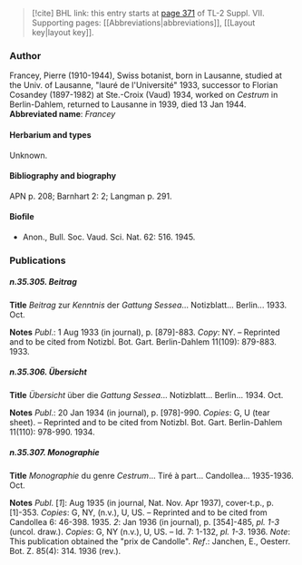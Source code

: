 > [!cite] BHL link: this entry starts at [page 371](https://www.biodiversitylibrary.org/page/33259875) of TL-2 Suppl. VII.
> Supporting pages: [[Abbreviations|abbreviations]], [[Layout key|layout key]].

### Author

Francey, Pierre (1910-1944), Swiss botanist, born in Lausanne, studied at the Univ. of Lausanne, "lauré de l'Université" 1933, successor to Florian Cosandey (1897-1982) at Ste.-Croix (Vaud) 1934, worked on *Cestrum* in Berlin-Dahlem, returned to Lausanne in 1939, died 13 Jan 1944. 
**Abbreviated name**: *Francey*

#### Herbarium and types

Unknown.

#### Bibliography and biography

APN p. 208; Barnhart 2: 2; Langman p. 291.

#### Biofile

- Anon., Bull. Soc. Vaud. Sci. Nat. 62: 516. 1945.

### Publications

##### n.35.305. Beitrag

**Title**
*Beitrag* zur *Kenntnis* der *Gattung Sessea*... Notizblatt... Berlin... 1933. Oct.

**Notes**
*Publ*.: 1 Aug 1933 (in journal), p. \[879\]-883. *Copy*: NY. – Reprinted and to be cited from Notizbl. Bot. Gart. Berlin-Dahlem 11(109): 879-883. 1933.

##### n.35.306. Übersicht

**Title**
*Übersicht* über die *Gattung Sessea*... Notizblatt... Berlin... 1934. Oct.

**Notes**
*Publ*.: 20 Jan 1934 (in journal), p. \[978\]-990. *Copies*: G, U (tear sheet). – Reprinted and to be cited from Notizbl. Bot. Gart. Berlin-Dahlem 11(110): 978-990. 1934.

##### n.35.307. Monographie

**Title**
*Monographie* du genre *Cestrum*... Tiré à part... Candollea... 1935-1936. Oct.

**Notes**
*Publ*. \[*1*\]: Aug 1935 (in journal, Nat. Nov. Apr 1937), cover-t.p., p. \[1\]-353. *Copies*: G, NY, (n.v.), U, US. – Reprinted and to be cited from Candollea 6: 46-398. 1935.
*2*: Jan 1936 (in journal), p. \[354\]-485, *pl. 1-3* (uncol. draw.). *Copies*: G, NY (n.v.), U, US. – Id. 7: 1-132, *pl. 1-3*. 1936.
*Note*: This publication obtained the "prix de Candolle".
*Ref*.: Janchen, E., Oesterr. Bot. Z. 85(4): 314. 1936 (rev.).

